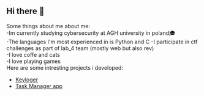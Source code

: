 ## Hi there 👋 
Some things about me about me:\
-Im currently studying cybersecurity at AGH university in poland🎓\
-The languages I'm most experienced in is Python and C 
-I participate in ctf challenges as part of lab_4 team (mostly web but also rev)\
-I love coffe and cats\
-I love playing games\
Here are some intresting projects i developed:
* [Keyloger](https://github.com/chelkid/Keylogger)
* [Task Manager app](https://github.com/chelkid/Task-Manager-app)


<!--
**chelkid/Chelkid** is a ✨ _special_ ✨ repository because its `README.md` (this file) appears on your GitHub profile.

Here are some ideas to get you started:

- 🔭 I’m currently working on ...
- 🌱 I’m currently learning ...
- 👯 I’m looking to collaborate on ...
- 🤔 I’m looking for help with ...
- 💬 Ask me about ...
- 📫 How to reach me: ...
- 😄 Pronouns: ...
- ⚡ Fun fact: ...
-->
